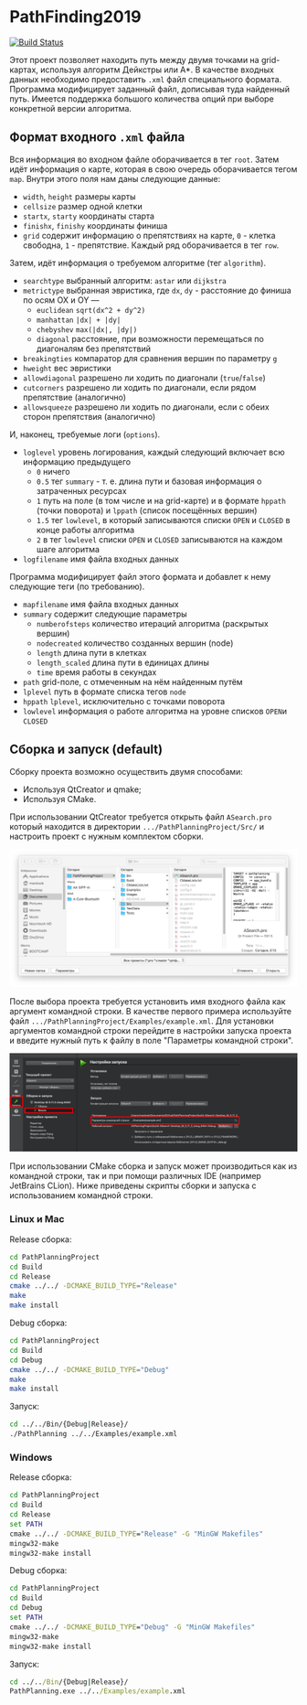 # PathFinding2019
[![Build Status](https://travis-ci.com/vetand/PathFinding2019.svg?branch=master)](https://travis-ci.org/vetand/PathFinding2019)

Этот проект позволяет находить путь между двумя точками на grid-картах, используя алгоритм Дейкстры или A*. В качестве входных данных необходимо предоставить `.xml` файл специального формата. Программа модифицирует заданный файл, дописывая туда найденный путь. Имеется поддержка большого количества опций при выборе конкретной версии алгоритма.

## Формат входного `.xml` файла

Вся информация во входном файле оборачивается в тег `root`.
Затем идёт информация о карте, которая в свою очередь оборачивается тегом `map`.
Внутри этого поля нам даны следующие данные:
+ `width`, `height` размеры карты
+ `cellsize` размер одной клетки
+ `startx`, `starty` координаты старта
+ `finishx`, `finishy` координаты финиша
+ `grid` содержит информацию о препятствиях на карте, `0` - клетка свободна, `1` - препятствие. Каждый ряд оборачивается в тег `row`.

Затем, идёт информация о требуемом алгоритме (тег `algorithm`).
+ `searchtype` выбранный алгоритм: `astar` или `dijkstra`
+ `metrictype` выбранная эвристика, где `dx`, `dy` - расстояние до финиша по осям OX и OY &mdash;
    + `euclidean` `sqrt(dx^2 + dy^2)`
    + `manhattan` `|dx| + |dy|`
    + `chebyshev` `max(|dx|, |dy|)`
    + `diagonal` расстояние, при возможности перемещаться по диагоналям без препятствий
+ `breakingties` компаратор для сравнения вершин по параметру `g`
+ `hweight` вес эвристики
+ `allowdiagonal` разрешено ли ходить по диагонали (`true`/`false`)
+ `cutcorners` разрешено ли ходить по диагонали, если рядом препятствие (аналогично)
+ `allowsqueeze` разрешено ли ходить по диагонали, если с обеих сторон препятствия (аналогично)

И, наконец, требуемые логи (`options`).
+ `loglevel` уровень логирования, каждый следующий включает всю информацию предыдущего
    + `0` ничего
    + `0.5` тег `summary` - т. е. длина пути и базовая информация о затраченных ресурсах
    + `1` путь на поле (в том числе и на grid-карте) и в формате `hppath` (точки поворота) и `lppath` (список посещённых вершин)
    + `1.5` тег `lowlevel`, в который записываются списки `OPEN` и `CLOSED` в конце работы алгоритма
    + `2` в тег `lowlevel` списки `OPEN` и `CLOSED` записываются на каждом шаге алгоритма
+ `logfilename` имя файла входных данных

Программа модифицирует файл этого формата и добавлет к нему следующие теги (по требованию).

+ `mapfilename` имя файла входных данных
+ `summary` содержит следующие параметры
    + `numberofsteps` количество итераций алгоритма (раскрытых вершин)
    + `nodecreated` количество созданных вершин (node)
    + `length` длина пути в клетках
    + `length_scaled` длина пути в единицах длины
    + `time` время работы в секундах
+ `path` grid-поле, с отмеченным на нём найденным путём
+ `lplevel` путь в формате списка тегов `node`
+ `hppath` `lplevel`, исключительно с точками поворота
+ `lowlevel` информация о работе алгоритма на уровне списков `OPEN`и `CLOSED`

## Сборка и запуск (default)

  Сборку проекта возможно осуществить двумя способами:
  - Используя QtCreator и qmake;
  - Используя CMake.

  При использовании QtCreator требуется открыть файл `ASearch.pro` который находится в директории `.../PathPlanningProject/Src/` и настроить проект с нужным комплектом сборки.

  ![qt_open](./Images/qt1.png)

  После выбора проекта требуется установить имя входного файла как аргумент командной строки. В качестве первого примера используйте файл `.../PathPlanningProject/Examples/example.xml`. Для установки аргументов командной строки перейдите в настройки запуска проекта и введите нужный путь к файлу в поле "Параметры командной строки".

  ![qt_arg](./Images/qt2.png)

  При использовании CMake сборка и запуск может производиться как из командной строки, так и при помощи различных IDE (например JetBrains CLion). Ниже приведены скрипты сборки и запуска с использованием командной строки.

  ### Linux и Mac
  Release сборка:
  ```bash
  cd PathPlanningProject
  cd Build
  cd Release
  cmake ../../ -DCMAKE_BUILD_TYPE="Release"
  make
  make install
  ```

  Debug сборка:
  ```bash
  cd PathPlanningProject
  cd Build
  cd Debug
  cmake ../../ -DCMAKE_BUILD_TYPE="Debug"
  make
  make install
  ```

  Запуск:
  ```bash
  cd ../../Bin/{Debug|Release}/
  ./PathPlanning ../../Examples/example.xml
  ```
  ### Windows
  Release сборка:
  ```cmd
  cd PathPlanningProject
  cd Build
  cd Release
  set PATH
  cmake ../../ -DCMAKE_BUILD_TYPE="Release" -G "MinGW Makefiles"
  mingw32-make
  mingw32-make install
  ```

  Debug сборка:
  ```cmd
  cd PathPlanningProject
  cd Build
  cd Debug
  set PATH
  cmake ../../ -DCMAKE_BUILD_TYPE="Debug" -G "MinGW Makefiles"
  mingw32-make
  mingw32-make install
  ```

  Запуск:
  ```cmd
  cd ../../Bin/{Debug|Release}/
  PathPlanning.exe ../../Examples/example.xml
